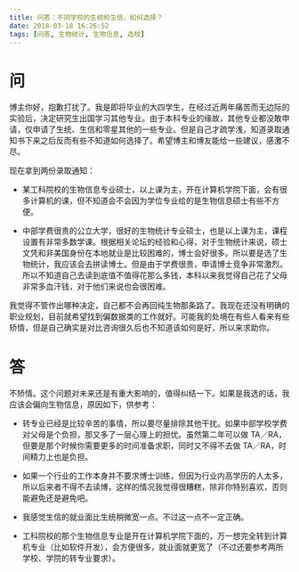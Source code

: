 ```yaml
---
title: 问答：不同学校的生统和生信，如何选择？
date: 2018-03-18 16:26:52
tags: [问答, 生物统计, 生物信息, 选校]
---
```


# 问
博主你好，抱歉打扰了。我是即将毕业的大四学生，在经过近两年痛苦而无边际的实验后，决定研究生出国学习其他专业。由于本科专业的缘故，其他专业都没敢申请，仅申请了生统、生信和零星其他的一些专业。但是自己才疏学浅，知道录取通知书下来之后反而有些不知道如何选择了。希望博主和博友能给一些建议，感激不尽。

现在拿到两份录取通知：

- 某工科院校的生物信息专业硕士，以上课为主，开在计算机学院下面，会有很多计算机的课，但不知道会不会因为学位专业给的是生物信息硕士有些不方便。

- 中部学费很贵的公立大学，很好的生物统计专业硕士，也是以上课为主，课程设置有非常多数学课。根据相关论坛的经验和心得，对于生物统计来说，硕士文凭和非美国身份在本地就业是比较困难的，博士会好很多。所以要是选了生物统计，我应该会去拼读博士。但是由于学费很贵，申请博士竞争非常激烈。所以不知道自己去读到底值不值得花那么多钱，本科以来我觉得自己花了父母非常多血汗钱，对于他们来说也会很困难。

我觉得不管作出哪种决定，自己都不会再回纯生物那条路了。我现在还没有明确的职业规划，目前就希望找到偏数据类的工作就好。可能我的处境在有些人看来有些矫情，但是自己确实是对比咨询很久后也不知道该如何是好，所以来求助你。

# 答
不矫情。这个问题对未来还是有重大影响的，值得纠结一下。如果是我选的话，我应该会偏向生物信息，原因如下，供参考：

- 转专业已经是比较辛苦的事情，所以要尽量排除其他干扰。如果中部学校学费对父母是个负担，那又多了一层心理上的担忧。虽然第二年可以做 TA／RA，但要是那个时候你需要更多的时间准备求职，同时又不得不去做 TA／RA，时间精力上也是负担。

- 如果一个行业的工作本身并不要求博士训练，但因为行业内高学历的人太多，所以后来者不得不去读博，这样的情况我觉得很糟糕，除非你特别喜欢，否则能避免还是避免吧。

- 我感觉生信的就业面比生统稍微宽一点。不过这一点不一定正确。

- 工科院校的那个生物信息专业是开在计算机学院下面的，万一想完全转到计算机专业（比如软件开发），会方便很多，就业面就更宽了（不过还要参考两所学校、学院的转专业要求）。
